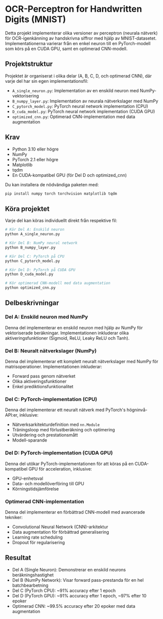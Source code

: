 # OCR-Perceptron for Handwritten Digits (MNIST)

Detta projekt implementerar olika versioner av perceptron (neurala nätverk) för OCR-igenkänning av handskrivna siffror med hjälp av MNIST-datasetet. Implementationerna varierar från en enkel neuron till en PyTorch-modell som körs på en CUDA GPU, samt en optimerad CNN-modell.

## Projektstruktur

Projektet är organiserat i olika delar (A, B, C, D, och optimerad CNN), där varje del har sin egen implementationsfil:

- `A_single_neuron.py`: Implementation av en enskild neuron med NumPy-vektorisering
- `B_numpy_layer.py`: Implementation av neurala nätverkslager med NumPy
- `C_pytorch_model.py`: PyTorch neural network implementation (CPU)
- `D_cuda_model.py`: PyTorch neural network implementation (CUDA GPU)
- `optimized_cnn.py`: Optimerad CNN-implementation med data augmentation

## Krav

- Python 3.10 eller högre
- NumPy
- PyTorch 2.1 eller högre
- Matplotlib
- tqdm
- En CUDA-kompatibel GPU (för Del D och optimized_cnn)

Du kan installera de nödvändiga paketen med:

```bash
pip install numpy torch torchvision matplotlib tqdm
```

## Köra projektet

Varje del kan köras individuellt direkt från respektive fil:

```bash
# Kör Del A: Enskild neuron
python A_single_neuron.py

# Kör Del B: NumPy neural network
python B_numpy_layer.py

# Kör Del C: PyTorch på CPU
python C_pytorch_model.py

# Kör Del D: PyTorch på CUDA GPU
python D_cuda_model.py

# Kör optimerad CNN-modell med data augmentation
python optimized_cnn.py
```

## Delbeskrivningar

### Del A: Enskild neuron med NumPy

Denna del implementerar en enskild neuron med hjälp av NumPy för vektoriserade beräkningar. Implementationen inkluderar olika aktiveringsfunktioner (Sigmoid, ReLU, Leaky ReLU och Tanh).

### Del B: Neuralt nätverkslager (NumPy)

Denna del implementerar ett komplett neuralt nätverkslager med NumPy för matrisoperationer. Implementationen inkluderar:
- Forward pass genom nätverket
- Olika aktiveringsfunktioner
- Enkel prediktionsfunktionalitet

### Del C: PyTorch-implementation (CPU)

Denna del implementerar ett neuralt nätverk med PyTorch's högninvå-API:er, inklusive:
- Nätverksarkitekturdefinition med `nn.Module`
- Träningsloop med förlustberäkning och optimering
- Utvärdering och prestationsmått
- Modell-sparande

### Del D: PyTorch-implementation (CUDA GPU)

Denna del utökar PyTorch-implementationen för att köras på en CUDA-kompatibel GPU för acceleration, inklusive:
- GPU-enhetsval
- Data- och modellöverföring till GPU
- Körningstidsjämförelse

### Optimerad CNN-implementation

Denna del implementerar en förbättrad CNN-modell med avancerade tekniker:
- Convolutional Neural Network (CNN)-arkitektur
- Data augmentation för förbättrad generalisering
- Learning rate scheduling
- Dropout för regularisering

## Resultat

- Del A (Single Neuron): Demonstrerar en enskild neurons beräkningshastighet
- Del B (NumPy Network): Visar forward pass-prestanda för en hel batchbearbetning
- Del C (PyTorch CPU): ~91% accuracy efter 1 epoch
- Del D (PyTorch GPU): ~91% accuracy efter 1 epoch, ~97% efter 10 epoker
- Optimerad CNN: ~99.5% accuracy efter 20 epoker med data augmentation 